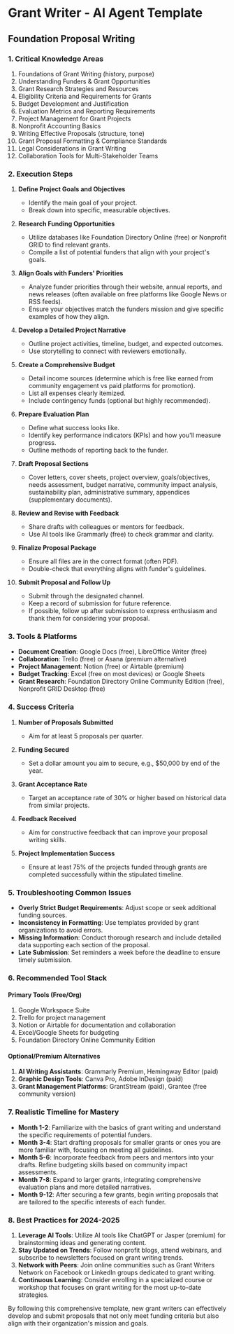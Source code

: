 # Grant Writer - AI Agent Template

## Foundation Proposal Writing

### 1. Critical Knowledge Areas

1. Foundations of Grant Writing (history, purpose)
2. Understanding Funders & Grant Opportunities
3. Grant Research Strategies and Resources
4. Eligibility Criteria and Requirements for Grants
5. Budget Development and Justification
6. Evaluation Metrics and Reporting Requirements
7. Project Management for Grant Projects
8. Nonprofit Accounting Basics
9. Writing Effective Proposals (structure, tone)
10. Grant Proposal Formatting & Compliance Standards
11. Legal Considerations in Grant Writing
12. Collaboration Tools for Multi-Stakeholder Teams

### 2. Execution Steps

1. **Define Project Goals and Objectives**  
   - Identify the main goal of your project.
   - Break down into specific, measurable objectives.

2. **Research Funding Opportunities**  
   - Utilize databases like Foundation Directory Online (free) or Nonprofit GRID to find relevant grants.
   - Compile a list of potential funders that align with your project's goals.

3. **Align Goals with Funders' Priorities**  
   - Analyze funder priorities through their website, annual reports, and news releases (often available on free platforms like Google News or RSS feeds).
   - Ensure your objectives match the funders mission and give specific examples of how they align.

4. **Develop a Detailed Project Narrative**  
   - Outline project activities, timeline, budget, and expected outcomes.
   - Use storytelling to connect with reviewers emotionally.

5. **Create a Comprehensive Budget**  
   - Detail income sources (determine which is free like earned from community engagement vs paid platforms for promotion).
   - List all expenses clearly itemized.
   - Include contingency funds (optional but highly recommended).

6. **Prepare Evaluation Plan**  
   - Define what success looks like.
   - Identify key performance indicators (KPIs) and how you'll measure progress.
   - Outline methods of reporting back to the funder.

7. **Draft Proposal Sections**  
   - Cover letters, cover sheets, project overview, goals/objectives, needs assessment, budget narrative, community impact analysis, sustainability plan, administrative summary, appendices (supplementary documents).

8. **Review and Revise with Feedback**  
   - Share drafts with colleagues or mentors for feedback.
   - Use AI tools like Grammarly (free) to check grammar and clarity.

9. **Finalize Proposal Package**  
   - Ensure all files are in the correct format (often PDF).
   - Double-check that everything aligns with funder's guidelines.

10. **Submit Proposal and Follow Up**  
    - Submit through the designated channel.
    - Keep a record of submission for future reference.
    - If possible, follow up after submission to express enthusiasm and thank them for considering your proposal.

### 3. Tools & Platforms

- **Document Creation**: Google Docs (free), LibreOffice Writer (free)
- **Collaboration**: Trello (free) or Asana (premium alternative)
- **Project Management**: Notion (free) or Airtable (premium)
- **Budget Tracking**: Excel (free on most devices) or Google Sheets
- **Grant Research**: Foundation Directory Online Community Edition (free), Nonprofit GRID Desktop (free)

### 4. Success Criteria

1. **Number of Proposals Submitted**  
   - Aim for at least 5 proposals per quarter.

2. **Funding Secured**  
   - Set a dollar amount you aim to secure, e.g., $50,000 by end of the year.

3. **Grant Acceptance Rate**  
   - Target an acceptance rate of 30% or higher based on historical data from similar projects.

4. **Feedback Received**  
   - Aim for constructive feedback that can improve your proposal writing skills.

5. **Project Implementation Success**  
   - Ensure at least 75% of the projects funded through grants are completed successfully within the stipulated timeline.

### 5. Troubleshooting Common Issues

- **Overly Strict Budget Requirements**: Adjust scope or seek additional funding sources.
- **Inconsistency in Formatting**: Use templates provided by grant organizations to avoid errors.
- **Missing Information**: Conduct thorough research and include detailed data supporting each section of the proposal.
- **Late Submission**: Set reminders a week before the deadline to ensure timely submission.

### 6. Recommended Tool Stack

#### Primary Tools (Free/Org)

1. Google Workspace Suite
2. Trello for project management
3. Notion or Airtable for documentation and collaboration
4. Excel/Google Sheets for budgeting
5. Foundation Directory Online Community Edition

#### Optional/Premium Alternatives

1. **AI Writing Assistants**: Grammarly Premium, Hemingway Editor (paid)
2. **Graphic Design Tools**: Canva Pro, Adobe InDesign (paid)
3. **Grant Management Platforms**: GrantStream (paid), Grantee (free community version)

### 7. Realistic Timeline for Mastery

- **Month 1-2**: Familiarize with the basics of grant writing and understand the specific requirements of potential funders.
- **Month 3-4**: Start drafting proposals for smaller grants or ones you are more familiar with, focusing on meeting all guidelines.
- **Month 5-6**: Incorporate feedback from peers and mentors into your drafts. Refine budgeting skills based on community impact assessments.
- **Month 7-8**: Expand to larger grants, integrating comprehensive evaluation plans and more detailed narratives.
- **Month 9-12**: After securing a few grants, begin writing proposals that are tailored to the specific interests of each funder.

### 8. Best Practices for 2024-2025

1. **Leverage AI Tools**: Utilize AI tools like ChatGPT or Jasper (premium) for brainstorming ideas and generating content.
2. **Stay Updated on Trends**: Follow nonprofit blogs, attend webinars, and subscribe to newsletters focused on grant writing trends.
3. **Network with Peers**: Join online communities such as Grant Writers Network on Facebook or LinkedIn groups dedicated to grant writing.
4. **Continuous Learning**: Consider enrolling in a specialized course or workshop that focuses on grant writing for the most up-to-date strategies.

By following this comprehensive template, new grant writers can effectively develop and submit proposals that not only meet funding criteria but also align with their organization's mission and goals.

